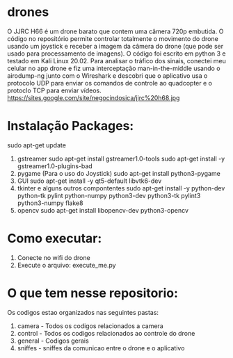# drones
O JJRC H66 é um drone barato que contem uma câmera 720p embutida. O código no repositório permite controlar totalmente o movimento do drone usando um joystick e receber a imagem da câmera do drone (que pode ser usado para processamento de imagens). O código foi escrito em python 3 e testado em Kali Linux 20.02.
Para analisar o tráfico dos sinais, conectei meu celular no app drone e fiz uma interceptação man-in-the-middle usando o airodump-ng junto com o Wireshark e descobri que o aplicativo usa o protocolo UDP para enviar os comandos de controle ao quadcopter e o protoclo TCP para enviar vídeos.
https://sites.google.com/site/negocindosica/jjrc%20h68.jpg

# Instalação Packages:
sudo apt-get update
1) gstreamer
sudo apt-get install gstreamer1.0-tools
sudo apt-get install -y gstreamer1.0-plugins-bad
2) pygame (Para o uso do Joystick)
sudo apt-get install python3-pygame
3) GUI
sudo apt-get install -y qt5-default libvtk6-dev
4) tkinter e alguns outros compontentes
sudo apt-get install -y python-dev  python-tk  pylint  python-numpy  python3-dev python3-tk pylint3 python3-numpy flake8
5) opencv
sudo apt-get install libopencv-dev python3-opencv
# Como executar:
1) Conecte no wifi do drone
2) Execute o arquivo: execute_me.py
# O que tem nesse repositorio:
Os codigos estao organizados nas seguintes pastas:
1) camera - Todos os codigos relacionados a camera
2) control - Todos os codigos relacionados ao controle do drone
3) general - Codigos gerais
4) sniffes - sniffes da comunicao entre o drone e o aplicativo 
